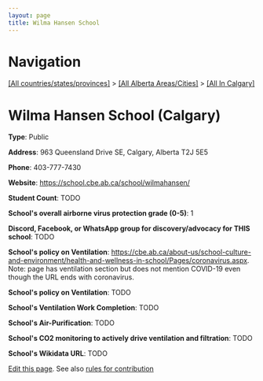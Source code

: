```yaml
---
layout: page
title: Wilma Hansen School
---
```

# Navigation

[[All countries/states/provinces]](../../..) > [[All Alberta Areas/Cities]](../..) > [[All In Calgary]](..)

# Wilma Hansen School (Calgary)

**Type**: Public

**Address**: 963 Queensland Drive SE, Calgary, Alberta T2J 5E5

**Phone**: 403-777-7430

**Website**: <https://school.cbe.ab.ca/school/wilmahansen/>

**Student Count**: TODO

**School's overall airborne virus protection grade (0-5)**: 1

**Discord, Facebook, or WhatsApp group for discovery/advocacy for THIS school**: TODO

**School's policy on Ventilation**: <https://cbe.ab.ca/about-us/school-culture-and-environment/health-and-wellness-in-school/Pages/coronavirus.aspx>. Note: page has ventilation section but does not mention COVID-19 even though the URL ends with coronavirus.

**School's policy on Ventilation**: TODO

**School's Ventilation Work Completion**: TODO

**School's Air-Purification**: TODO

**School's CO2 monitoring to actively drive ventilation and filtration**: TODO

**School's Wikidata URL**: TODO


[Edit this page](https://github.com/ventilate-schools/AB/edit/main/./Calgary/Wilma_Hansen_School.md). See also [rules for contribution](../../../contribution-rules/)